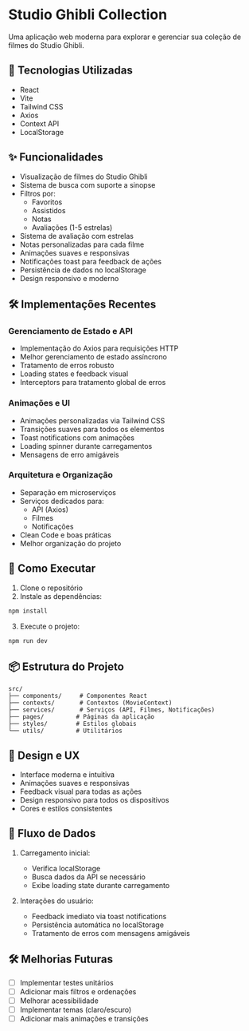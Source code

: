 # Studio Ghibli Collection

Uma aplicação web moderna para explorar e gerenciar sua coleção de filmes do Studio Ghibli.

## 🚀 Tecnologias Utilizadas

- React
- Vite
- Tailwind CSS
- Axios
- Context API
- LocalStorage

## ✨ Funcionalidades

- Visualização de filmes do Studio Ghibli
- Sistema de busca com suporte a sinopse
- Filtros por:
  - Favoritos
  - Assistidos
  - Notas
  - Avaliações (1-5 estrelas)
- Sistema de avaliação com estrelas
- Notas personalizadas para cada filme
- Animações suaves e responsivas
- Notificações toast para feedback de ações
- Persistência de dados no localStorage
- Design responsivo e moderno

## 🛠️ Implementações Recentes

### Gerenciamento de Estado e API
- Implementação do Axios para requisições HTTP
- Melhor gerenciamento de estado assíncrono
- Tratamento de erros robusto
- Loading states e feedback visual
- Interceptors para tratamento global de erros

### Animações e UI
- Animações personalizadas via Tailwind CSS
- Transições suaves para todos os elementos
- Toast notifications com animações
- Loading spinner durante carregamentos
- Mensagens de erro amigáveis

### Arquitetura e Organização
- Separação em microserviços
- Serviços dedicados para:
  - API (Axios)
  - Filmes
  - Notificações
- Clean Code e boas práticas
- Melhor organização do projeto

## 🚀 Como Executar

1. Clone o repositório
2. Instale as dependências:
```bash
npm install
```
3. Execute o projeto:
```bash
npm run dev
```

## 📦 Estrutura do Projeto

```
src/
├── components/     # Componentes React
├── contexts/       # Contextos (MovieContext)
├── services/       # Serviços (API, Filmes, Notificações)
├── pages/         # Páginas da aplicação
├── styles/        # Estilos globais
└── utils/         # Utilitários
```

## 🎨 Design e UX

- Interface moderna e intuitiva
- Animações suaves e responsivas
- Feedback visual para todas as ações
- Design responsivo para todos os dispositivos
- Cores e estilos consistentes

## 🔄 Fluxo de Dados

1. Carregamento inicial:
   - Verifica localStorage
   - Busca dados da API se necessário
   - Exibe loading state durante carregamento

2. Interações do usuário:
   - Feedback imediato via toast notifications
   - Persistência automática no localStorage
   - Tratamento de erros com mensagens amigáveis

## 🛠️ Melhorias Futuras

- [ ] Implementar testes unitários
- [ ] Adicionar mais filtros e ordenações
- [ ] Melhorar acessibilidade
- [ ] Implementar temas (claro/escuro)
- [ ] Adicionar mais animações e transições
